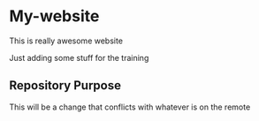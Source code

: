 # My-website

This is really awesome website

Just adding some stuff for the training

## Repository Purpose

This will be a change that conflicts with whatever is on the remote

